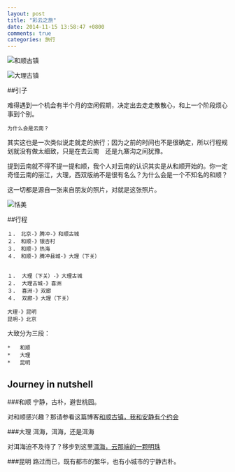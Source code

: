 ```yaml
---
layout: post
title: "彩云之旅"
date: 2014-11-15 13:58:47 +0800
comments: true
categories: 旅行
---
```

![和顺古镇](/images/yunnan/heshun_old_town.JPG)　　

![大理古镇](/images/yunnan/dali_old_town.jpg)

##引子

难得遇到一个机会有半个月的空闲假期，决定出去走走散散心，和上一个阶段烦心事到个别。　　
	
	为什么会是云南？

其实这也是一次类似说走就走的旅行；因为之前的时间也不是很确定，所以行程规划就没有做太细致，只是在去云南　还是九寨沟之间犹豫。　　

提到云南就不得不提一提和顺，我个人对云南的认识其实是从和顺开始的。你一定奇怪云南的丽江，大理，西双版纳不是很有名么？为什么会是一个不知名的和顺？　　

这一切都是源自一张来自朋友的照片，对就是这张照片。　　

![恬美](/images/yunnan/dali_xizhou.JPG)　　

##行程
	
	１.　北京-》腾冲-》和顺古城
	２.　和顺-》银杏村
	３.　和顺-》热海
	４.　和顺-》腾冲县城-》大理（下关）
	
	
	１.	大理（下关）-》大理古城
	２.	大理古城-》喜洲
	３.	喜洲-》双廊
	４.	双廊-》大理（下关）
	
	大理-》昆明
	昆明-》北京
	
大致分为三段：
	
	*	和顺
	*	大理
	*	昆明
	
## Journey in nutshell

###和顺
	宁静，古朴，避世桃园。　　
	

对和顺感兴趣？那请参看这篇博客[和顺古镇，我和安静有个约会]()
	
###大理
	洱海，洱海，还是洱海
	
对洱海迫不及待了？移步到这里[洱海，云那端的一颗明珠]()
	
###昆明
	路过而已，既有都市的繁华，也有小城市的宁静古朴。

